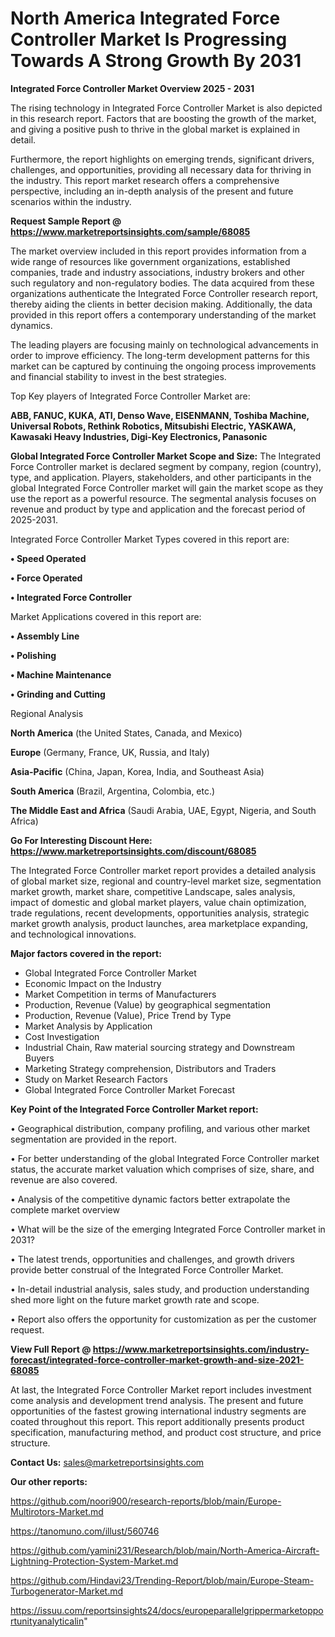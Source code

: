 # North America Integrated Force Controller Market Is Progressing Towards A Strong Growth By 2031

<Strong> Integrated Force Controller Market Overview 2025 - 2031</strong>

The rising technology in Integrated Force Controller Market is also depicted in this research report. Factors that are boosting the growth of the market, and giving a positive push to thrive in the global market is explained in detail.

Furthermore, the report highlights on emerging trends, significant drivers, challenges, and opportunities, providing all necessary data for thriving in the industry. This report market research offers a comprehensive perspective, including an in-depth analysis of the present and future scenarios within the industry.

<strong>Request Sample Report @ <a href=https://www.marketreportsinsights.com/sample/68085>https://www.marketreportsinsights.com/sample/68085</a></strong>

The market overview included in this report provides information from a wide range of resources like government organizations, established companies, trade and industry associations, industry brokers and other such regulatory and non-regulatory bodies. The data acquired from these organizations authenticate the Integrated Force Controller research report, thereby aiding the clients in better decision making. Additionally, the data provided in this report offers a contemporary understanding of the market dynamics.

The leading players are focusing mainly on technological advancements in order to improve efficiency. The long-term development patterns for this market can be captured by continuing the ongoing process improvements and financial stability to invest in the best strategies.

Top Key players of Integrated Force Controller Market are:

<strong>ABB, FANUC, KUKA, ATI, Denso Wave, EISENMANN, Toshiba Machine, Universal Robots, Rethink Robotics, Mitsubishi Electric, YASKAWA, Kawasaki Heavy Industries, Digi-Key Electronics, Panasonic</strong>

<strong><b>Global Integrated Force Controller Market Scope and Size:</b></strong>
The Integrated Force Controller market is declared segment by company, region (country), type, and application. Players, stakeholders, and other participants in the global Integrated Force Controller market will gain the market scope as they use the report as a powerful resource. The segmental analysis focuses on revenue and product by type and application and the forecast period of 2025-2031.

Integrated Force Controller Market Types covered in this report are:

<strong>• Speed Operated

• Force Operated

• Integrated Force Controller</strong>

Market Applications covered in this report are:

<strong>• Assembly Line

• Polishing

• Machine Maintenance

• Grinding and Cutting</strong> 

Regional Analysis

<strong>North America</strong> (the United States, Canada, and Mexico)

<strong>Europe</strong> (Germany, France, UK, Russia, and Italy)

<strong>Asia-Pacific</strong> (China, Japan, Korea, India, and Southeast Asia)

<strong>South America</strong> (Brazil, Argentina, Colombia, etc.)

<strong>The Middle East and Africa</strong> (Saudi Arabia, UAE, Egypt, Nigeria, and South Africa)

<strong>Go For Interesting Discount Here: <a href=https://www.marketreportsinsights.com/discount/68085>https://www.marketreportsinsights.com/discount/68085</a></strong>

The Integrated Force Controller market report provides a detailed analysis of global market size, regional and country-level market size, segmentation market growth, market share, competitive Landscape, sales analysis, impact of domestic and global market players, value chain optimization, trade regulations, recent developments, opportunities analysis, strategic market growth analysis, product launches, area marketplace expanding, and technological innovations.

<strong><b>Major factors covered in the report:</b></strong>
<ul>
  <li>Global Integrated Force Controller Market </li>
  <li>Economic Impact on the Industry</li>
  <li>Market Competition in terms of Manufacturers</li>
  <li>Production, Revenue (Value) by geographical segmentation</li>
  <li>Production, Revenue (Value), Price Trend by Type</li>
  <li>Market Analysis by Application</li>
  <li>Cost Investigation</li>
  <li>Industrial Chain, Raw material sourcing strategy and Downstream Buyers</li>
  <li>Marketing Strategy comprehension, Distributors and Traders</li>
  <li>Study on Market Research Factors</li>
  <li>Global Integrated Force Controller Market Forecast</li>
</ul>

<strong><b>Key Point of the Integrated Force Controller Market report:</b></strong>

• Geographical distribution, company profiling, and various other market segmentation are provided in the report.

• For better understanding of the global Integrated Force Controller market status, the accurate market valuation which comprises of size, share, and revenue are also covered.

• Analysis of the competitive dynamic factors better extrapolate the complete market overview

• What will be the size of the emerging Integrated Force Controller market in 2031?

• The latest trends, opportunities and challenges, and growth drivers provide better construal of the Integrated Force Controller Market.

• In-detail industrial analysis, sales study, and production understanding shed more light on the future market growth rate and scope.

• Report also offers the opportunity for customization as per the customer request.

<strong><b>View Full Report @ <a href=https://www.marketreportsinsights.com/industry-forecast/integrated-force-controller-market-growth-and-size-2021-68085>https://www.marketreportsinsights.com/industry-forecast/integrated-force-controller-market-growth-and-size-2021-68085</a></b></strong>


At last, the Integrated Force Controller Market report includes investment come analysis and development trend analysis. The present and future opportunities of the fastest growing international industry segments are coated throughout this report. This report additionally presents product specification, manufacturing method, and product cost structure, and price structure.

<strong>Contact Us:</strong>
sales@marketreportsinsights.com

<strong>Our other reports:</strong>

<a href=https://github.com/noori900/research-reports/blob/main/Europe-Multirotors-Market.md>https://github.com/noori900/research-reports/blob/main/Europe-Multirotors-Market.md</a>

<a href=https://tanomuno.com/illust/560746>https://tanomuno.com/illust/560746</a>

<a href=https://github.com/yamini231/Research/blob/main/North-America-Aircraft-Lightning-Protection-System-Market.md>https://github.com/yamini231/Research/blob/main/North-America-Aircraft-Lightning-Protection-System-Market.md</a>

<a href=https://github.com/Hindavi23/Trending-Report/blob/main/Europe-Steam-Turbogenerator-Market.md>https://github.com/Hindavi23/Trending-Report/blob/main/Europe-Steam-Turbogenerator-Market.md</a>

<a href=https://issuu.com/reportsinsights24/docs/europeparallelgrippermarketopportunityanalyticalin>https://issuu.com/reportsinsights24/docs/europeparallelgrippermarketopportunityanalyticalin</a>"
